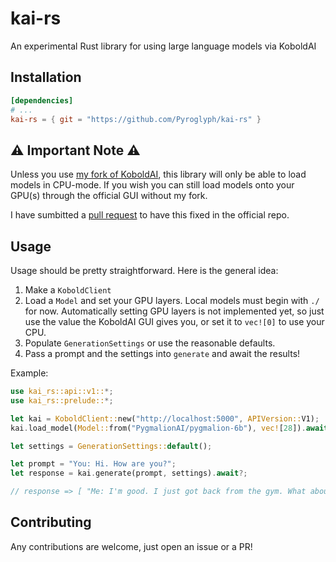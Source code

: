 # kai-rs
An experimental Rust library for using large language models via KoboldAI

## Installation
```toml
[dependencies]
# ...
kai-rs = { git = "https://github.com/Pyroglyph/kai-rs" }
```

## ⚠️ Important Note ⚠️
Unless you use [my fork of KoboldAI](https://github.com/Pyroglyph/KoboldAI-Client), this library will only be able to load models in CPU-mode. If you wish you can still load models onto your GPU(s) through the official GUI without my fork.

I have sumbitted a [pull request](https://github.com/KoboldAI/KoboldAI-Client/pull/318) to have this fixed in the official repo.

## Usage
Usage should be pretty straightforward. Here is the general idea:
1. Make a `KoboldClient`
2. Load a `Model` and set your GPU layers. Local models must begin with `./` for now. Automatically setting GPU layers is not implemented yet, so just use the value the KoboldAI GUI gives you, or set it to `vec![0]` to use your CPU.
3. Populate `GenerationSettings` or use the reasonable defaults.
4. Pass a prompt and the settings into `generate` and await the results!

Example:
```rust
use kai_rs::api::v1::*;
use kai_rs::prelude::*;

let kai = KoboldClient::new("http://localhost:5000", APIVersion::V1);
kai.load_model(Model::from("PygmalionAI/pygmalion-6b"), vec![28]).await?;

let settings = GenerationSettings::default();

let prompt = "You: Hi. How are you?";
let response = kai.generate(prompt, settings).await?;

// response => [ "Me: I'm good. I just got back from the gym. What about you?" ]
```

## Contributing
Any contributions are welcome, just open an issue or a PR!